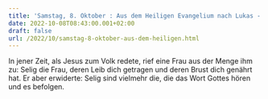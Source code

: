 ```yaml
---
title: 'Samstag, 8. Oktober : Aus dem Heiligen Evangelium nach Lukas - Lk 11,27-28.'
date: 2022-10-08T08:43:00.001+02:00
draft: false
url: /2022/10/samstag-8-oktober-aus-dem-heiligen.html
---
```


In jener Zeit, als Jesus zum Volk redete, rief eine Frau aus der Menge ihm zu: Selig die Frau, deren Leib dich getragen und deren Brust dich genährt hat. Er aber erwiderte: Selig sind vielmehr die, die das Wort Gottes hören und es befolgen.